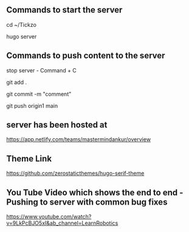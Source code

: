 
## Commands to start the server
cd ~/Tickzo

hugo server


## Commands to push content to the server
stop server - Command + C

git add .

git commit -m "comment"

git push origin1 main


## server has been hosted at 
https://app.netlify.com/teams/mastermindankur/overview


## Theme Link
https://github.com/zerostaticthemes/hugo-serif-theme


## You Tube Video which shows the end to end - Pushing to server with common bug fixes
https://www.youtube.com/watch?v=9LkPcBJO5xI&ab_channel=LearnRobotics